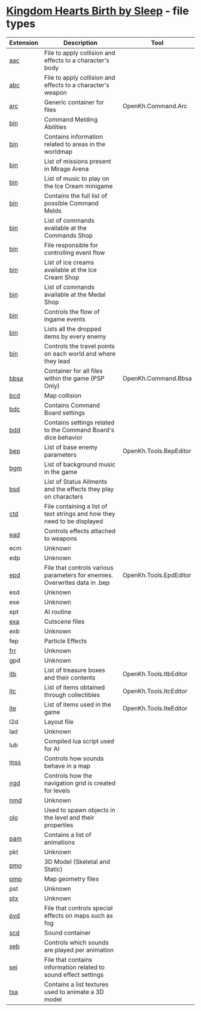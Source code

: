 # [Kingdom Hearts Birth by Sleep](index.md) - file types

| Extension | Description | Tool | 
|-----------|-------------|------|
| [aac](file//type/aac.md) | File to apply collision and effects to a character's body | 
| [abc](file//type/abc.md) | File to apply collision and effects to a character's weapon | 
| [arc](file//type/arc.md) | Generic container for files | OpenKh.Command.Arc
| [bin](file//type/AbiPattern.md) | Command Melding Abilities | 
| [bin](file//type/areainfo.md) | Contains information related to areas in the worldmap | 
| [bin](file//type/ArenaData.md) | List of missions present in Mirage Arena | 
| [bin](file//type/bic.md) | List of music to play on the Ice Cream minigame | 
| [bin](file//type/CmdCharge.md) | Contains the full list of possible Command Melds | 
| [bin](file//type/cmdShop.md) | List of commands available at the Commands Shop | 
| [bin](file//type/events.md) | File responsible for controlling event flow | 
| [bin](file//type/iceShop.md) | List of ice creams available at the Ice Cream Shop | 
| [bin](file//type/mdlShop.md) | List of commands available at the Medal Shop |
| [bin](file//type/mission.md) | Controls the flow of ingame events | 
| [bin](file//type/PRIZEBOXDATA.md) | Lists all the dropped items by every enemy | 
| [bin](file//type/worldpoint.md) | Controls the travel points on each world and where they lead | 
| [bbsa](file//type/bbsa.md) | Container for all files within the game (PSP Only) | OpenKh.Command.Bbsa
| [bcd](file//type/bcd.md) | Map collision | 
| [bdc](file//type/bdc.md) | Contains Command Board settings | 
| [bdd](file//type/bdd.md) | Contains settings related to the Command Board's dice behavior | 
| [bep](file//type/bep.md) | List of base enemy parameters | OpenKh.Tools.BepEditor
| [bgm](file//type/bgm.md) | List of background music in the game | 
| [bsd](file//type/bsd.md) | List of Status Ailments and the effects they play on characters | 
| [ctd](file//type/ctd.md) | File containing a list of text strings and how they need to be displayed | 
| [ead](file//type/ead.md) | Controls effects attached to weapons | 
| ecm | Unknown | 
| edp | Unknown | 
| [epd](file//type/epd.md) | File that controls various parameters for enemies. Overwrites data in .bep | OpenKh.Tools.EpdEditor
| esd | Unknown | 
| ese | Unknown | 
| ept | AI routine | 
| [exa](file//type/exa.md) | Cutscene files | 
| exb | Unknown | 
| fep | Particle Effects | 
| [frr](file//type/frr.md) | Unknown | 
| gpd | Unknown | 
| [itb](file//type/itb.md) | List of treasure boxes and their contents | OpenKh.Tools.ItbEditor
| [itc](file//type/itc.md) | List of items obtained through collectibles | OpenKh.Tools.ItcEditor
| [ite](file//type/ite.md) | List of items used in the game | OpenKh.Tools.IteEditor
| l2d | Layout file | 
| lad | Unknown | 
| lub | Compiled lua script used for AI | 
| [mss](file//type/mss.md) | Controls how sounds behave in a map | 
| [ngd](file//type/ngd.md) | Controls how the navigation grid is created for levels | 
| [nmd](file//type/nmd.md) | Unknown | 
| [olo](file//type/olo.md) | Used to spawn objects in the level and their properties | 
| [pam](file//type/pam.md) | Contains a list of animations | 
| pkt | Unknown | 
| [pmo](file//type/pmo.md) | 3D Model (Skeletal and Static) | 
| [pmp](file//type/pmp.md) | Map geometry files | 
| pst | Unknown | 
| [ptx](file//type/ptx.md) | Unknown | 
| [pvd](file//type/pvd.md) | File that controls special effects on maps such as fog | 
| [scd](file//type/scd.md) | Sound container | 
| [seb](file//type/seb.md) | Controls which sounds are played per animation | 
| [sei](file//type/sei.md) | File that contains information related to sound effect settings | 
| [txa](file//type/txa.md) | Contains a list textures used to animate a 3D model | 